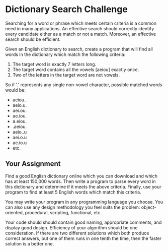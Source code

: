 # Dictionary Search Challenge

Searching for a word or phrase which meets certain criteria is a common need in many applications. An effective search should correctly identify every candidate either as a match or not a match. Moreover, an effective search should be efficient.

Given an English dictionary to search, create a program that will find all words in the dictionary which match the following criteria:

1. The target word is exactly 7 letters long.
2. The target word contains all the vowels [aeiou] exactly once.
3. Two of the letters in the target word are not vowels.

So if '.' represents any single non-vowel character, possible matched words would be:

- aeiou..
- aeio.u.
- aei.ou.
- ae.iou.
- a.eiou.
- .aeiou.
- aeio..u
- aei.o.u
- ae.io.u
- etc.

## Your Assignment

Find a good English dictionary online which you can download and which has at least 150,000 words. Then write a program to parse every word in this dictionary and determine if it meets the above criteria. Finally, use your program to find at least 5 English words which match this criteria.

You may write your program in any programming language you choose. You can also use any design methodology you feel suits the problem: object-oriented, procedural, scripting, functional, etc.

Your code should should contain good naming, appropriate comments, and display good design. Efficiency of your algorithm should be one consideration. If there are two different solutions which both produce correct answers, but one of them runs in one tenth the time, then the faster solution is a better one.

